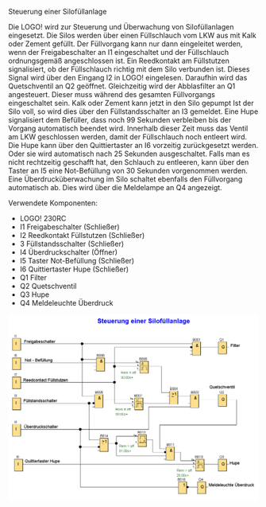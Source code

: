 Steuerung einer Silofüllanlage

Die LOGO! wird zur Steuerung und Überwachung von Silofüllanlagen eingesetzt. Die Silos werden über einen Füllschlauch vom LKW aus mit Kalk oder Zement gefüllt.
Der Füllvorgang kann nur dann eingeleitet werden, wenn der Freigabeschalter an I1 eingeschaltet und der Füllschlauch ordnungsgemäß angeschlossen ist. Ein Reedkontakt am Füllstutzen signalisiert, ob der Füllschlauch richtig mit dem Silo verbunden ist. Dieses Signal wird über den Eingang I2 in LOGO! eingelesen. Daraufhin wird das Quetschventil an Q2 geöffnet. Gleichzeitig wird der Abblasfilter an Q1 angesteuert. Dieser muss während des gesamten Füllvorgangs eingeschaltet sein. Kalk oder Zement kann jetzt in den Silo gepumpt Ist der Silo voll, so wird dies über den Füllstandsschalter an I3 gemeldet. Eine Hupe signalisiert dem Befüller, dass noch 99 Sekunden verbleiben bis der Vorgang automatisch beendet wird. Innerhalb dieser Zeit muss das Ventil am LKW geschlossen werden, damit der Füllschlauch noch entleert wird. Die Hupe kann über den Quittiertaster an I6 vorzeitig zurückgesetzt werden. Oder sie wird automatisch nach 25 Sekunden ausgeschaltet.
Falls man es nicht rechtzeitig geschafft hat, den Schlauch zu entleeren, kann über den Taster an I5 eine Not-Befüllung von 30 Sekunden vorgenommen werden. Eine Überdrucküberwachung im Silo schaltet ebenfalls den Füllvorgang automatisch ab. Dies wird über die Meldelampe an Q4 angezeigt.

Verwendete Komponenten:

+ LOGO! 230RC
+ I1 Freigabeschalter (Schließer)
+ I2 Reedkontakt Füllstutzen (Schließer)
+ 3 Füllstandsschalter (Schließer)
+ I4 Überdruckschalter (Öffner)
+ I5 Taster Not-Befüllung (Schließer)
+ I6 Quittiertaster Hupe (Schließer)
+ Q1 Filter
+ Q2 Quetschventil
+ Q3 Hupe
+ Q4 Meldeleuchte Überdruck




![Bild](Silofuellanlage.png)


